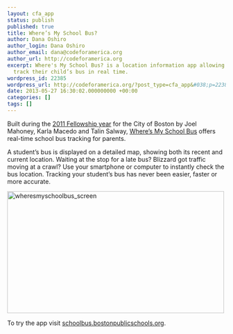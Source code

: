 ```yaml
---
layout: cfa_app
status: publish
published: true
title: Where’s My School Bus?
author: Dana Oshiro
author_login: Dana Oshiro
author_email: dana@codeforamerica.org
author_url: http://codeforamerica.org
excerpt: Where's My School Bus? is a location information app allowing parents to
  track their child’s bus in real time.
wordpress_id: 22385
wordpress_url: http://codeforamerica.org/?post_type=cfa_app&#038;p=22385
date: 2013-05-27 16:30:02.000000000 +00:00
categories: []
tags: []
---
```

Built during the <a href="http://codeforamerica.org/2011-fellows/">2011 Fellowship year</a> for the City of Boston by Joel Mahoney, Karla Macedo and Talin Salway, <a href="https://schoolbus.bostonpublicschools.org/">Where’s My School Bus</a> offers real-time school bus tracking for parents.

A student’s bus is displayed on a detailed map, showing both its recent and current location. Waiting at the stop for a late bus? Blizzard got traffic moving at a crawl? Use your smartphone or computer to instantly check the bus location. Tracking your student’s bus has never been easier, faster or more accurate.

<a href="https://schoolbus.bostonpublicschools.org/"><img class="alignnone size-full wp-image-22386" title="wheresmyschoolbus_screen" alt="wheresmyschoolbus_screen" src="http://codeforamerica.org/wp-content/uploads/2013/05/wheresmyschoolbus_screen.jpg" width="500" height="281" /></a>

To try the app visit <a href="https://schoolbus.bostonpublicschools.org/">schoolbus.bostonpublicschools.org</a>.
